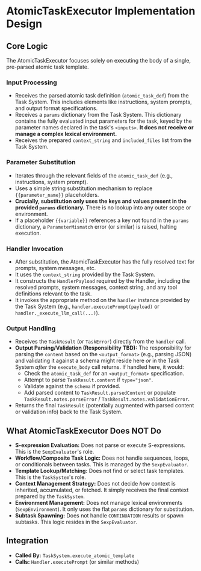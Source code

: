 # AtomicTaskExecutor Implementation Design

## Core Logic

The AtomicTaskExecutor focuses solely on executing the body of a single, pre-parsed atomic task template.

### Input Processing
- Receives the parsed atomic task definition (`atomic_task_def`) from the Task System. This includes elements like instructions, system prompts, and output format specifications.
- Receives a `params` dictionary from the Task System. This dictionary contains the fully evaluated input parameters for the task, keyed by the parameter names declared in the task's `<inputs>`. **It does not receive or manage a complex lexical environment.**
- Receives the prepared `context_string` and `included_files` list from the Task System.

### Parameter Substitution
- Iterates through the relevant fields of the `atomic_task_def` (e.g., instructions, system prompt).
- Uses a simple string substitution mechanism to replace `{{parameter_name}}` placeholders.
- **Crucially, substitution only uses the keys and values present in the provided `params` dictionary.** There is no lookup into any outer scope or environment.
- If a placeholder `{{variable}}` references a key not found in the `params` dictionary, a `ParameterMismatch` error (or similar) is raised, halting execution.

### Handler Invocation
- After substitution, the AtomicTaskExecutor has the fully resolved text for prompts, system messages, etc.
- It uses the `context_string` provided by the Task System.
- It constructs the `HandlerPayload` required by the Handler, including the resolved prompts, system messages, context string, and any tool definitions relevant to the task.
- It invokes the appropriate method on the `handler` instance provided by the Task System (e.g., `handler.executePrompt(payload)` or `handler._execute_llm_call(...)`).

### Output Handling
- Receives the `TaskResult` (or `TaskError`) directly from the `handler` call.
- **Output Parsing/Validation (Responsibility TBD):** The responsibility for parsing the `content` based on the `<output_format>` (e.g., parsing JSON) and validating it against a schema might reside here *or* in the Task System *after* the `execute_body` call returns. If handled here, it would:
    - Check the `atomic_task_def` for an `<output_format>` specification.
    - Attempt to parse `TaskResult.content` if `type="json"`.
    - Validate against the `schema` if provided.
    *   Add parsed content to `TaskResult.parsedContent` or populate `TaskResult.notes.parseError` / `TaskResult.notes.validationError`.
- Returns the final `TaskResult` (potentially augmented with parsed content or validation info) back to the Task System.

## What AtomicTaskExecutor Does NOT Do

- **S-expression Evaluation:** Does not parse or execute S-expressions. This is the `SexpEvaluator`'s role.
- **Workflow/Composite Task Logic:** Does not handle sequences, loops, or conditionals between tasks. This is managed by the `SexpEvaluator`.
- **Template Lookup/Matching:** Does not find or select task templates. This is the `TaskSystem`'s role.
- **Context Management Strategy:** Does not decide *how* context is inherited, accumulated, or fetched. It simply receives the final context prepared by the `TaskSystem`.
- **Environment Management:** Does not manage lexical environments (`SexpEnvironment`). It only uses the flat `params` dictionary for substitution.
- **Subtask Spawning:** Does not handle `CONTINUATION` results or spawn subtasks. This logic resides in the `SexpEvaluator`.

## Integration

- **Called By:** `TaskSystem.execute_atomic_template`
- **Calls:** `Handler.executePrompt` (or similar methods)
